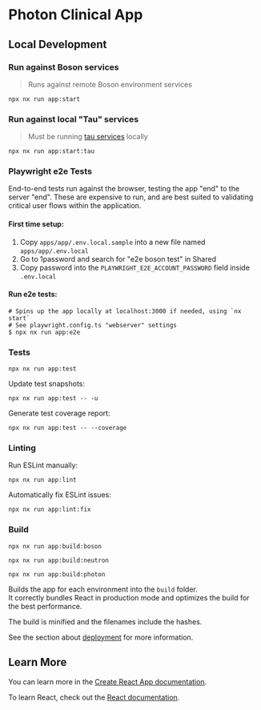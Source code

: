 # Photon Clinical App

## Local Development

### Run against Boson services

> Runs against remote Boson environment services

`npx nx run app:start`

### Run against local "Tau" services

> Must be running [tau services](https://github.com/Photon-Health/services) locally

`npx nx run app:start:tau`

### Playwright e2e Tests

End-to-end tests run against the browser, testing the app "end" to the server "end".
These are expensive to run, and are best suited to validating critical user flows within the application.

#### First time setup:

1. Copy `apps/app/.env.local.sample` into a new file named `apps/app/.env.local`
2. Go to 1password and search for "e2e boson test" in Shared
3. Copy password into the `PLAYWRIGHT_E2E_ACCOUNT_PASSWORD` field inside `.env.local`

#### Run e2e tests:

```shell
# Spins up the app locally at localhost:3000 if needed, using `nx start`
# See playwright.config.ts "webserver" settings
$ npx nx run app:e2e
```


### Tests

`npx nx run app:test`

Update test snapshots:

`npx nx run app:test -- -u`

Generate test coverage report:

`npx nx run app:test -- --coverage`

### Linting

Run ESLint manually:

`npx nx run app:lint`

Automatically fix ESLint issues:

`npx nx run app:lint:fix`

### Build

`npx nx run app:build:boson`

`npx nx run app:build:neutron`

`npx nx run app:build:photon`

Builds the app for each environment into the `build` folder.\
It correctly bundles React in production mode and optimizes the build for the best performance.

The build is minified and the filenames include the hashes.

See the section about [deployment](https://facebook.github.io/create-react-app/docs/deployment) for more information.

## Learn More

You can learn more in the [Create React App documentation](https://facebook.github.io/create-react-app/docs/getting-started).

To learn React, check out the [React documentation](https://reactjs.org/).
